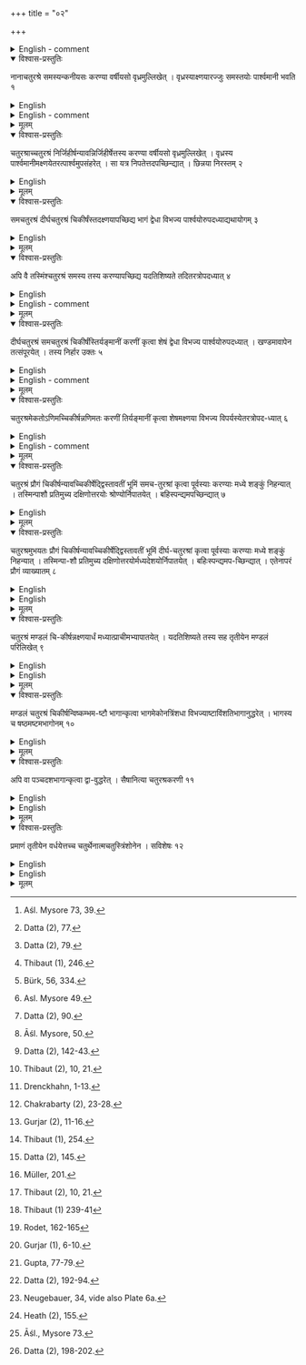 +++
title = "०२"

+++

<details><summary>English - comment</summary>

TRANSFORMATION OF GEOMETRICAL FIGURES   

This chapter deals with the method of combination or difference of two separate squares into a square and the transformation of a square into a rectangle, an isosceles trapezium or a circle and vice versa.  

CONSTRUCTION of a SQUARE BEING SUM OF, DIFFERENCE BETWEEN, TWO SQUARES 
</details>



<details open><summary>विश्वास-प्रस्तुतिः</summary>

नानाचतुरश्रे समस्यन्कनीयसः करण्या वर्षीयसो वृध्रमुल्लिखेत् । वृध्रस्याक्ष्णयारज्जुः समस्तयोः पार्श्वमानी भवति १
</details>

<details><summary>English</summary>

If it is desired to combine two squares of different measures, a (rectangular) part is cut off from the larger (square) with the side of the smaller; the diagonal of the cut-off (rectangular) part is the side of the combined square. (Alternatively: If it is desired to combine two squares of different measures, a rectangle is formed with the side of the smaller (square) (as breadth) and that of the larger (as length); the diagonal of the rectangle (thus formed) is the side of the combined square).
</details>

<details><summary>English - comment</summary>

2.1-2.2. These two rules of Baudhāyana give the methods of construction of a square as the sum and difference of two different squares.  
Here three technical terms, hrasiyasaḥ, varṣīyasaḥ and vṛddhram are used. According to Kapardisvāmi,[^a] hrasīyasa means the side of the smaller square, varṣīyasa the side of the larger square and vr̥ddhram the rectangular portion (dirghacaturafram).  
Method of combination (samāsa).
For the combination of a smaller square EBGF with another square ABCD, this rule of Baudhāyana suggests that the rectangular portion ABGH is cut off by the side of the smaller square whose side is equal to BG. Then AG of this cut-off portion will be the side of the combined square (Fig. 12).  

![](../images/fig12.png)  

Evidently,  

\\(AG^2 = AB^2 + BG^2 = sum of two squares.\\)
The same method is also given by Āpastamba (Āśl. 2.4) and Kātyāyana (Kśl. 2.13).  
PROOF: Datta[^b] has suggested the following proof of this proposition (Fig. 13). 

sq. ABCD + sq. ECGF  

\\(= tr. ABO + tr. AOI + tr. OFG + tr. OFJ + sq. IJED\\)   
\\(= tr. ADH + tr. AOI + tr. HEF + tr. OFJ + sq. IJED\\)  
= sq. AOFH  

or, \\(AB^2 + CG^2 = AO^2\\)  

[^a]: Aśl. Mysore 73, 39.  

[^b]: Datta (2), 77.  



Method of difference (nirhāra).

To construct a square equal to the difference between a smaller square EBGF and other square ABCD, the rule Bśl. 2.2 suggests that the rectangular portion ABGH is cut off by the side BG of the smaller square. Then the side GH of the cut off portion is allowed to fall on AB, and P is the point where it falls. Here GH = GP. Then BP is the side of a square which is equal to the difference of the squares ABCD and EBGF (Fig. 14).  

![](../images/fig14.png)  


Evidently,  

\\(= BP^2 = GP^2 - BG^2\\)   

\\(= GH^2 - BG^2\\)  
\\(=AB^2 - BG^2\\)   

= difference of two squares ABCD and EBGF.  

The method is also given by Āpastamba (Asl. 2.5) and Katyāyana (Kŝl. 3.1).
PROOF: The following proof based on the knowledge of the sulbakāras is due to Datta[^a1] (Fig. 15).  

Now, sq. \\(PGFH = 4 tr. PGI + sq. IJKL\\)  

\\(= 2 tr. PGI + 2 tr. PGI + sq. IJKL\\)   
\\(= rect. PBGI + rect. PBGI + sq. IJKL\\)  

= (rect. PBGI + sq. IJKL) + rect. PBGI  

= (rect. PBGI + sq. IJKL) + sq. MBGJ + rect. PMJI  

= (rect. PBGI + sq. IJKL + rect. PMJI) + sq. MBGJ   

= (rect. PBGI + sq. IJKL + rect. JGEK) + sq. MBGJ  

= sq. PBEL+ sq. MBGJ  

or, sq PBEL = sq. PGFH - sq. MBGJ

.. \\(BP^2 = PG^2 - BG^2\\)  

or \\(BP^2 = AB^2 - BG^2\\) 

[^a1]: Datta (2), 79.
</details>

<details><summary>मूलम्</summary>

नानाचतुरश्रे समस्यन्कनीयसः करण्या वर्षीयसो वृध्रमुल्लिखेत् । वृध्रस्याक्ष्णयारज्जुः समस्तयोः पार्श्वमानी भवति १
</details>


<details open><summary>विश्वास-प्रस्तुतिः</summary>

चतुरश्राच्चतुरश्रं निर्जिहीर्षन्यावन्निर्जिहीर्षेत्तस्य करण्या वर्षीयसो वृध्रमुल्लिखेत् । वृध्रस्य पार्श्वमानीमक्ष्णयेतरत्पार्श्वमुपसंहरेत् । सा यत्र निपतेत्तदपच्छिन्द्यात् । छिन्नया निरस्तम् २
</details>

<details><summary>English</summary>

If it is desired to remove a square from another, a (rectangular) part is cut off from the larger (square) with the side of the smaller one to be removed; the (longer) side of the cut-off (rectangular) part is placed across so as to touch the opposite side; by this contact (the side) is cut off. With the cut-off (part) the difference (of the two squares) is obtained.
</details>

<details><summary>मूलम्</summary>

चतुरश्राच्चतुरश्रं निर्जिहीर्षन्यावन्निर्जिहीर्षेत्तस्य करण्या वर्षीयसो वृध्रमुल्लिखेत् । वृध्रस्य पार्श्वमानीमक्ष्णयेतरत्पार्श्वमुपसंहरेत् । सा यत्र निपतेत्तदपच्छिन्द्यात् । छिन्नया निरस्तम् २
</details>


<details open><summary>विश्वास-प्रस्तुतिः</summary>

समचतुरश्रं दीर्घचतुरश्रं चिकीर्षंस्तदक्ष्णयापच्छिद्य भागं द्वेधा विभज्य पार्श्वयोरुपदध्याद्यथायोगम् ३
</details>

<details><summary>English</summary>

A square intended to be transformed into a rectangle is cut off by its diagonal. One portion is divided into two (equal) parts which are placed on the two sides (of the other portion) so as to fit (them exactly).
</details>

<details><summary>मूलम्</summary>

समचतुरश्रं दीर्घचतुरश्रं चिकीर्षंस्तदक्ष्णयापच्छिद्य भागं द्वेधा विभज्य पार्श्वयोरुपदध्याद्यथायोगम् ३
</details>


<details open><summary>विश्वास-प्रस्तुतिः</summary>

अपि वै तस्मिंश्चतुरश्रं समस्य तस्य करण्यापच्छिद्य यदतिशिष्यते तदितरत्रोपदध्यात् ४
</details>

<details><summary>English</summary>

Or else, if a square is to be transformed (into a rectangle), (a segment) of it is to be cut off by the side (of the rectangle); what is left out (of the square) is added to the other side. (Like Āśl. 3.1, the rule is defective and does not lead to proper geometrical operation).
</details>


<details><summary>English - comment</summary>

2.3-2.4. Baudhāyana has given two methods for transformation of a square into a rectangle.  

According to the first method, a square is transformed into a rectangle, such that the diagonal of the square equals the longer side of the rectangle. The method is also given by Katyāyana (Kśl. 3.4).  

The square ABCD is divided by its diagonal AC (Fig. 16). The portion ADC is again divided into two equal halves by GD and each is transferred to occupy the position AEB and BFC. Then AEFC is the required rectangle. For,  

sq. \\(ABCD = tr. ABC tr. AGD + tr. GCD\\)   

\\(= tr. ABC + tr. AEB + tr. BFC\\)   

\\(= rect. AEFC.\\)  

The method is limited in scope, for it only turns a square into a rectangle, the longer side of which is equal to the diagonal of the square.  
The second method concerns the transformation of a square into a rectangle of which one side is given. The same rule is also given by Āpastamba (Aśl. 3.1). Both Baudhayana and Āpastamba gave no clear exposition of the second half of this sūtra. To substantiate this rule, Thibaut,[^a2] considered as an instance a square of side 5 units and changed it into a rectangle of 3 units by \\(8\frac{1}{3}\\) units. Likewise, Bürk[^b2] transformed a square of side 6 units into a rectangle of 4 units by 9 units as follows.  


![](../images/fig16.png)  

The sq. ABCD is broken into a rect. ABEF making its side BE ( 4 units) equal to the desired shorter side of the rectangle, and rectangle OECP (where EC = 2 units), together with a square FOPD. The rectangle OECP is transferred to the other side, and GAFH is its new position. Next the smaller square FOPD (2 units X 2 units) is changed into a rectangle (of 1 unit by 4 units) and IGHJ becomes its new position (Fig. 17). Hence BI ( \\(6 + 2 + 1 = 9\\) units) is the length of the new rectangle. Similarly, if we change a square of 7 units into a rectangle of 5 units by \\(\frac{49}{5} (= 7 + 2 + \frac{4}{5})\\) units, we have to construct a rectangle of unit by 5 units from a square of 2 units by 2 units. This is actually no solution to the problem since the transformation of square FOPD to a rectangle IGHJ is again a problem of fundamental nature.  

The commentators Dvārakānātha Yajvā and Sundararāja have described a general method as follows: yāvadicchaṇ pārśvamānyau prācyau vardhayiṭvā uttarapūrvām karṇarajjumāyacchet sā dirgha caturaśramadhyasthāyām samacaturaśra tiryanmānyām yatra nipatati tata uttaraṁ hitvā dakṣiṇāṇsaṁ tiryanmānīm kuryāt taddirghacaturaśram bhavati| This means: Having increased upto the desired length the two sides (pārŝvamāni)  

[^a2]: Thibaut (1), 246.  

[^b2]: Bürk, 56, 334.  

[^c2]: Thibaut (1), 247.  



towards east, the diagonal-cord is stretched towards north-east corner. The (diago- nal) line cuts the breadth (tiryaṅmāni) of the square lying inside the rectangle; the northern portion is cut off (by drawing a line through this point parallel to prāci); the southern side becomes the breadth (tiryaṅmāni) of the (desired) rectangle.  

In Fig. 18, the sides BA and CD of the square ABCD are increased to E and F respectively, so that each of the sides BE and CF becomes equal to the given length PQ. The diagonal cord CE cuts the side AD at O. Then the northern portion. EBHG is cut off by drawing a line HG passing through O parallel to the prăci line BA. Now GHCF is the required rectangle.

![](../images/fig18.png)  

This is a general and perfectly satisfactory method. Both Thibaut and Bürk did not consider this method as that of Baudhāyana on the ground that Baudha- yana himself mentioned this method as anyaśca prakāraḥ, meaning ‘another method'. Baudhāyana's method was to cut off from a given square a rectangle of side smaller than that of the square while Dvārakānātha's method started from the construction of a rectangle of side greater than that of the square. From our discussion it is clear that in the methods suggested by both Baudhāyana and Dvārakānātha, the final result of constructing a rectangle equivalent to a square is the same but their methods of attaining it are different. For this difference, Sundararāja gave the same line of argument as that of Dvārakānātha in transforming a square into a rectangle with the remark, ayamatra prakāraḥ[^a3] meaning, 'this is the method taught here'. To keep a symmetry with the original sūtra of Baudhāyana, Datta[^b3] put the method of Dvåārakānātha in the following form.  

From the square ABCD, the portion AGHD is cut off, such that \\(AG = DH = PQ,\\) the side of the required rectangle. The diagonal AH is produced to meet BC (produced) at E. The rectangle ABEF is completed. Then AGKF is the equivalent rectangle (Fig. 19).  

For, tr. \\(ABE = tr. AFE, tr. AGH = tr. ADH and tr. HCE = tr. HKE.\\) Hence rectangle GC = rectangle DK.   

Now sq. ABCD = rect. AH + rect. GC  
=rect. AH + rect DK    

=rect. AK.  

[^a3]: Asl. Mysore 49.  

[^b3]: Datta (2), 90.  

</details>

<details><summary>मूलम्</summary>

अपि वै तस्मिंश्चतुरश्रं समस्य तस्य करण्यापच्छिद्य यदतिशिष्यते तदितरत्रोपदध्यात् ४
</details>


<details open><summary>विश्वास-प्रस्तुतिः</summary>

दीर्घचतुरश्रं समचतुरश्रं चिकीर्षंस्तिर्यङ्मानीं करणीं कृत्वा शेषं द्वेधा विभज्य पार्श्वयोरुपदध्यात् । खण्डमावापेन तत्संपूरयेत् । तस्य निर्हार उक्तः ५
</details>

<details><summary>English</summary>

If it is desired to transform a rectangle into a square, its breadth is taken as the side of a square (and this square on the breadth is cut off from the rectangle). The remainder (of the rectangle) is divided into two equal parts and placed on two sides (one part on each). The empty space (in the corner) is filled up with a (square) piece. The removal of it (of the square piece from the square thus formed to get the required square) has been stated.
</details>


<details><summary>English - comment</summary>

2.5. This is a most general method of transforming a rectangle into a square given by Baudhāyana. The same method is also taught by Āpastamba (Ãśl. 2.7) and Kātyāyana (Kśl. 3.2). Baudhāyana's method runs as follows. 

Let ABCD be the given rectangle (Fig. 20). The portion ABFE is cut off such that AE = AB = the breadth of the rectangle. The remaining portion EFCD is cut off into two equal halves. One half GHCD is placed on the other side and its new position becomes BKLF. A small square FLMH is fitted at the corner.  

![](../images/fig20.png)  

Now, rect. ABCD = sq. AKMG — sq. FLMH, which shows that the rectangle ABCD is expressed as the difference of two squares. Since the method of nirhāra has already been taught before by Baudhāyana (BŚl. 2.2), a square equal to the difference of the two squares mentioned above is found by allowing the side KM to fall at P over BH. Then the square on BP will be equal to the difference of two squares, which is equal to the area of the given rectangle.  

For, \\(BP^2 = PK^2 - BK^2\\)  

\\(= MK^2 - FL^2\\)   

=sq. ABFE + rect. EFHG + rect. FBKL  
=sq. ABFE + rect. EFHG + rect. DGHC  
=rect. ABCD.  
In the case of a rectangle of very great length, Kātyāyana's (Kśl. 3.3) advice is to cut it again and again by its breadth, combine the pieces by the samāsa method (Bśl. 2.1) and finally to achieve the result by applying the nirhāra method (Bśl. 2.2). This is clearly no improvement upon the method given by Baudhāyana.  
</details>

<details><summary>मूलम्</summary>

दीर्घचतुरश्रं समचतुरश्रं चिकीर्षंस्तिर्यङ्मानीं करणीं कृत्वा शेषं द्वेधा विभज्य पार्श्वयोरुपदध्यात् । खण्डमावापेन तत्संपूरयेत् । तस्य निर्हार उक्तः ५
</details>


<details open><summary>विश्वास-प्रस्तुतिः</summary>

चतुरश्रमेकतोऽणिमच्चिकीर्षन्नणिमतः करणीं तिर्यङ्मानीं कृत्वा शेषमक्ष्णया विभज्य विपर्यस्येतरत्रोपद-ध्यात् ६
</details>

<details><summary>English</summary>

If it is desired to reduce one side of a square (that is, to make an isosceles trapezium) the reduced side is to be taken as the breadth (of a rectangular portion to be cut off from the square); the remaining part (of the square) is divided by the diagonal and (one half), after being inverted, is placed on the other side.
</details>

<details><summary>English - comment</summary>

2.6. By this method a square as well as a rectangle are changed into a trapezium of given side (smaller than the side of the square).  
The square ABCD is required to be transformed into an isosceles trapezium AGCE, whose shorter side AE is equal to the given length PQ (Fig. 21). The rectangular portion EFCD is divided into two equal halves and the half ECD is shifted to its other side, such the AGB is its new position. Hence AGCE is the required isosceles trapezium.  

For, sq. \\(ABCD = rect. ABFE + tr. EFC + tr. ECD\\)   
\\(= rect. ABFE + tr. EFC + tr. AGB\\)  
=trap. AGCE  

This method of transformation was known earlier in the Śatapatha Brāhmaṇa (Śat. Br. 10.2.1.4).
</details>

<details><summary>मूलम्</summary>

चतुरश्रमेकतोऽणिमच्चिकीर्षन्नणिम-तः करणीं तिर्यङ्मानीं कृत्वा शेषमक्ष्णया विभज्य विपर्यस्येतरत्रोपद-ध्यात् ६
</details>


<details open><summary>विश्वास-प्रस्तुतिः</summary>

चतुरश्रं प्रौगं चिकीर्षन्यावच्चिकीर्षेद्द्विस्तावतीं भूमिं समच-तुरश्रां कृत्वा पूर्वस्याः करण्याः मध्ये शङ्कुं निहन्यात् । तस्मिन्पाशौ प्रतिमुच्य दक्षिणोत्तरयोः श्रोण्योर्निपातयेत् । बहिस्पन्द्यमपच्छिन्द्यात् ७
</details>

<details><summary>English</summary>

If it is desired to transform a square into (an isosceles) triangle, the square whose area is to be so transformed is doubled and a pole fixed at the middle of its east side; two cords with their ties fastened to it (the pole) are stretched to south-western and north-western corners (of the square); portions lying outside the cords are cut off.
</details>

<details><summary>मूलम्</summary>

चतुरश्रं प्रौगं चिकीर्षन्यावच्चिकीर्षेद्द्विस्तावतीं भूमिं समच-तुरश्रां कृत्वा पूर्वस्याः करण्याः मध्ये शङ्कुं निहन्यात् । तस्मिन्पाशौ प्रतिमुच्य दक्षिणोत्तरयोः श्रोण्योर्निपातयेत् । बहिस्पन्द्यमपच्छिन्द्यात् ७
</details>


<details open><summary>विश्वास-प्रस्तुतिः</summary>

चतुरश्रमुभयतः प्रौगं चिकीर्षन्यावच्चिकीर्षेद्द्विस्तावतीं भूमिं दीर्घ-चतुरश्रां कृत्वा पूर्वस्याः करण्याः मध्ये शङ्कुं निहन्यात् । तस्मिन्पा-शौ प्रतिमुच्य दक्षिणोत्तरयोर्मध्यदेशयोर्निपातयेत् । बहिःस्पन्द्यमप-च्छिन्द्यात् । एतेनापरं प्रौगं व्याख्यातम् ८
</details>

<details><summary>English</summary>

If it is desired to transform a square into a double (isosceles) triangle (that is, rhombus), a rectangle twice as large as the square to be so transformed is made; a pole is fixed at the middle of its east side; two cords with their ties fastened to it (the pole) are stretched to the middle points of the southern and northern side (of the rectangle); portions lying outside the cords are cut off; thereby the (isosceles) triangle on the other side is explained.
</details>

<details><summary>English</summary>

2.7-2.8. Baudhāyana has given a method of constructing a triangle or a rhombus whose area is equal to that of a given rectangle. For the construction of a triangle as described in sūtra (Bśl. 2.7), a square is to be constructed whose area will be twice that of the given rectangle. A rectangle twice the area is first constructed and then transformed into a square by the method described in B§l. 2.5. Let ABCD be the transformed square and E the middle point of AD. Join EB, EC. Then EBC is the required triangle whose area is equal to that of the given rectangle (Fig. 22).  

![](../images/fig22.png)  

For, tr. EBC = \\(\frac{1}{2}\\) sq. ABCD = given rectangle.  

For the construction of a rhombus as in sūtra (Bśl. 2.8), let the rectangle ABCD be so constructed that its area is double that of the given rectangle. Let E, F, G, H be the middle points of AB, BC, CD and DA respectively. Join EF, FG, GH and HE to produce the required rhombus EFGH (Fig. 23).  

For, rhombus EFHG

\\(=tr. EFH + tr. GFH\\)   
\\(= \frac{1}{2} (rect. ABFH+rect. CDHF)\\)   

\\(=\frac{1}{2} rect. ABCD\\)  

This is given by both Apastamba (Asl. 12.8) and Kātyāyana (Kśl. 4.4).
</details>

<details><summary>मूलम्</summary>

चतुरश्रमुभयतः प्रौगं चिकीर्षन्यावच्चिकीर्षेद्द्विस्तावतीं भूमिं दीर्घ-चतुरश्रां कृत्वा पूर्वस्याः करण्याः मध्ये शङ्कुं निहन्यात् । तस्मिन्पा-शौ प्रतिमुच्य दक्षिणोत्तरयोर्मध्यदेशयोर्निपातयेत् । बहिःस्पन्द्यमप-च्छिन्द्यात् । एतेनापरं प्रौगं व्याख्यातम् ८
</details>


<details open><summary>विश्वास-प्रस्तुतिः</summary>

चतुरश्रं मण्डलं चि-कीर्षन्नक्ष्णयार्धं मध्यात्प्राचीमभ्यापातयेत् । यदतिशिष्यते तस्य सह तृतीयेन मण्डलं परिलिखेत् ९
</details>

<details><summary>English</summary>

If it is desired to transform a square into a circle, (a cord of length) half the diagonal (of the square) is stretched from the centre to the east (a part of it lying outside the eastern side of the square); with one-third (of the part lying outside) added to the remainder (of the half diagonal), the (required) circle is drawn.
</details>

<details><summary>English</summary>

2.9. The following method of transforming a square into a circle is given by Baudhāyana. The same method has also been taught by Āpastamba (Ãśl. 3.2), Kātyāyana (Kśl. 3.11) and Mānava (Mśl. 1.8).  

Let ABCD be the given square and O its centre. The half diagonal OA is drawn over the east-west line OE, such that OA OE. Then a circle with radius OF equal to OG plus of GE i.e. GF, is drawn to give the required circle (Fig. 24).
Here, radius \\(= OF = OG + GF\\)    
\\(= OG + \frac{1}{3}GE\\)   

\\(= OG + \frac{1}{3} (OA - OG).\\)  

Let 2a be the side of the square ABCD.  

![](../images/fig24.png)  

OF = \\(a + \frac{1}{3}(a\sqrt{2}-a)\\)  

\\( r=a [1 + \frac{1}{3}(\sqrt{2}-1)]\\) where OF = r   


or \\(r = \frac{a}{3} (2 + \sqrt{2})\\)  


As per Bśl 2.12 (vide infra), \\(\sqrt{2}\\) is given by, 

\\(\sqrt{2} = 1 + \frac{1}{3} + \frac{1}{3.4} - \frac{1}{3.4.34}\\)   

\\(= \frac{577}{408} = 1.4142156\\)   


Baudhāyana's more refined value of π is given by (Bśl. 4.15),  

\\(π = 4 (1 - \frac{1}{8} + \frac{1}{8.29} - \frac{1}{8.29.6} + \frac{1}{8.29.6.8})\\)   

= 3.0885.  

Using the above value of \\(\sqrt{2}\\) and π, the area of the transformed circle = π r^2 = 3.9989a^2, which is in close agreement with the area of the given square, 4a^2.  

If we take π = 3 (Bśl. 4.15), area of the circle becomes 3.885a^2, which falls far short of the area of the given square. Āpastamba made an additional remark on the method of circling a square as sānityā maṇḍalam yāvaddhiyate tāvadāgantu, which makes also the interpretation equally difficult as to whether, the method is exact or inexact one. The commentator Kapardisvāmī has broken up sānityā as sā and anityā concluding that the method is an inexact one. The passage has been interpreted by Karavindasvāmī as follows: "The circle is exactly as large as the square, for as much the circle falls short, so much comes in.[^a4] Thibaut, Bürk and Datta have referred to the same difficulty as to the real sense in which these words were used by Āpastamba.[^b4]  
However, Dvārakānātha Yajvā[^c4], commentator of Baudhāyana sulba has proposed the following correction to the formula of Baudhāyana, which gives better result:  

\\(r = [a+ \frac{a}{3}(\sqrt{2} -1 )] (1- \frac{1}{118})\\)  

[^a4]: Āśl. Mysore, 50.  

[^b4]: Datta (2), 142-43.  

[^c4]: Thibaut (2), 10, 21.


The problem of quadrature has also been discussed by Drenckhahn[^a5] Chakrabarty,[^b5] and Gurjar.[^c5]   

[^a5]: Drenckhahn, 1-13.  

[^b5]: Chakrabarty (2), 23-28.   

[^c5]: Gurjar (2), 11-16.  
</details>


<details><summary>मूलम्</summary>

चतुरश्रं मण्डलं चि-कीर्षन्नक्ष्णयार्धं मध्यात्प्राचीमभ्यापातयेत् । यदतिशिष्यते तस्य सह तृतीयेन मण्डलं परिलिखेत् ९
</details>


<details open><summary>विश्वास-प्रस्तुतिः</summary>

मण्डलं चतुरश्रं चिकीर्षन्विष्कम्भम-ष्टौ भागान्कृत्वा भागमेकोनत्रिंशधा विभज्याष्टाविंशतिभागानुद्धरेत् । भागस्य च षष्ठमष्टमभागोनम् १०
</details>

<details><summary>English</summary>

To transform a circle into a square, the diameter is divided into eight parts; one (such) part after being divided into twentynine parts is reduced by twentyeight of them and further by the sixth (of the part left) less the eighth (of the sixth part).
</details>

<details><summary>मूलम्</summary>

मण्डलं चतुरश्रं चिकीर्षन्विष्कम्भम-ष्टौ भागान्कृत्वा भागमेकोनत्रिंशधा विभज्याष्टाविंशतिभागानुद्धरेत् । भागस्य च षष्ठमष्टमभागोनम् १०
</details>


<details open><summary>विश्वास-प्रस्तुतिः</summary>

अपि वा पञ्चदशभागान्कृत्वा द्वा-वुद्धरेत् । सैषानित्या चतुरश्रकरणी ११
</details>

<details><summary>English</summary>

Alternatively, divide (the diameter) into fifteen parts and reduce it by two of them; this gives the approximate side of the square (desired).
</details>

<details><summary>English</summary>

2.10-2.11. Baudhāyana describes two methods of finding quadrature of a circle.  
First Method.  

If 2a be the side of a square and d the diameter of the circle, then  

\\(2a = \frac{7d}{8} + [\frac{d}{8}- {\frac{28d}{8.29} + (\frac{d}{8.29.6} - \frac{d}{8.29.6.8})}]\\)   

or, \\(2a = d - {d}{8} - \frac{d}{8.29} - \frac{d}{8.29} (\frac{1}{6} - \frac{1}{6.8})\\)   

Second Method.  

\\(2a = d - \frac{2}{15}d\\)  

This result is also given by both Āpastamba (Āśl. 3.3) and Kātyāyana (Kśl.  

Rationale.  

(A) The rationale of the result obtained from the first method is given by Thi- baut, Cantor and Müller as follows:  

(i) Thibautd[^d5] has suggested that the result was possibly obtained from the previous result of circling a square, \\(r = \frac{a}{3} (2 + \sqrt{2})\\) by inversion.  


For, \\(2a = \frac{3}{2+\sqrt{2}}d\\)   

\\(= \frac{1224}{1393}\\)   

:: \\(\sqrt{2} = \frac{577}{408}\\)   

\\(= d (\frac{7}{8} + \frac{1}{8.29}  \frac{1}{8.29.6} +  \frac{1}{8.29.6.8})\\)  


since, 1) 1/8th of 1393 = \\(174\frac{1}{8}\\)   

2) 7/8th of 1393 = \\(1218\frac{7}{8}\\)   

(less by \\(5\frac{1}{8}\\) from 1224)   

3)  \\(\frac{1}{8.29}th of 1393 = 6\\) (approx)  

4) \\(\frac{1}{8.29.6}th of 1393 = 1\\)  

5) \\(\frac{1}{8.29}th of 1393 =\frac{1}{8}\\)  


(i.e. \\(6 - 1 + \frac{1}{8} = 5\frac{1}{8}\\) surplus by \\(5\frac{1}{8}\\) from 1224)   


More or less the same method is given by Cantor.[^e5]  


[^d5]: Thibaut (1), 254.  

[^e5]: Datta (2), 145.


(ii) Müller's derivation[^a6] is as follows:  


\\(2a = - \frac{3}{2+\sqrt2}d= \frac{3\sqrt{2}}{2\sqrt{2}+2}d= \frac{3}{2}. \frac{\sqrt{2}}{1+\sqrt{2}}d\\)   


= \\(\left(\frac{3}{2}.\frac{17-\frac{1}{34}} {29-\frac{1}{34}}\right) d=\left(\frac{51-\frac{3}{34}}{58-\frac{2}{34}}\right)d\\) \\(\because \sqrt{2}= \frac{17}{12} - \frac{1}{12.34}\\)    


= \\(\left(1-\frac{7+\frac{1}{34}} {58-\frac{2}{34}}\right)d\\)   


= \\(d-\frac{1}{8}. \left(\frac{56+\frac{8}{34}} {58-\frac{2}{34}}\right) d = d -\frac{1}{8} \left[1-\frac{2-\frac{10}{34}}{58-\frac{2}{34}}\right]d\\)   


= \\(d-\frac{1}{8}\left[1-\frac{1}{29}\left(1-\frac{\frac{10}{34}-\frac{2}{34.29}}{2-\frac{2}{34.29}}\right)\right]\\)   


= \\(d-\frac{1}{8}d\left[1-\frac{1}{29}\left\{ {{1-\frac{1}{6}(1-\frac{4+\frac{5}{29}} {34-\frac{1}{29}})}} \right\}\right]\\)   



= \\(d-\frac{1}{8}d+ \frac{1}{8.29}d \left[ 1-\frac{1}{6}  \left\{1\frac{1}{8}\left(1-\frac{2-\frac{41}{29}} {34-\frac{1}{29}}\right) \right\}\right]\\)  

thus, 

\\(2a = d - \frac{d}{8}+ \frac{d}{8.29} - \frac{d}{8.29}(\frac{1}{6} - \frac{1}{6.8})- \frac{d}{8.29.6.8}.\frac{2-\frac{41}{29}} {34-\frac{1}{29}}\\)   

The last term is neglected, it being very small.

However, Dvārakānātha[^b6] has suggested a more correct result of the above formula as follows:

\\(2a= \left[d-\frac{d}{8} + \frac{d}{8.29} - \frac{d}{8.29} \left( \frac{1}{6} -\frac{1}{6.8} \right)\right] \times\left(1+\frac{1}{2}. \frac{3}{133} \right)\\)    

(B) The rationale of the second method may be obtained as follows:

The average of two squares, one circumscribed and the other inscribed, determines the approximate area of the circle.

[^a6]: Müller, 201.  

[^b6]: Thibaut (2), 10, 21.  





\\(\therefore Area of the circle = \frac{4r^2 + 2r^2}{2} =3r^2\\)  


Since the square is taken to be equal in area to the circle,  

4a^2 = 3r^2 

or \\(a = \frac{\sqrt{3}} {2}r\\)  

The value of √3 may be obtained by the method of successive approximation as follows:

(i) \\(\sqrt{A} = \sqrt{a^2 + c} = a + \frac{c}{2a+1},\\)  


where 2a + 1 is the difference between the squares of c and the next positive integer. Therefore,  

\\(\sqrt{3} = \sqrt{1^2+2}  = 1 + \frac{2}{3} = \frac{5}{3}\\)  


(ii) For finding the next approximation e, \\(\sqrt{A}\\) is written as   
\\(\sqrt{A} = a + \frac{e}{2a+1}+e\\)  


Then squaring both sides and cancelling the value of e^2, since it is very small, the value of e is obtained.
Here \\(\sqrt{3} = \frac{5}{3}+e\\)

Squaring and cancelling the value of e^2 we get  

\\(\frac{10}{3}e+\frac{25}{9}=3\\) 


or e = \\(frac{1}{15}\\)  


then \\(\sqrt{3} = 1 + \frac{2}{3}+ \frac{1}{15} = \frac{26}{15}\\)  

Obviously,  


\\(a=\frac{1}{2}.\sqrt{3}r=\frac{1}{2}.\frac{26}{15}r=\frac{13}{15}r\\)  

= \\(r-\frac{2}{15}r\\) [r = radius]   


or \\(2 a = d - \frac{2d}{15}\\)  
[ d = 2r = diameter]   

The value of \\(\sqrt{2}\\)  
</details>

<details><summary>मूलम्</summary>

अपि वा पञ्चदशभागान्कृत्वा द्वा-वुद्धरेत् । सैषानित्या चतुरश्रकरणी ११
</details>


<details open><summary>विश्वास-प्रस्तुतिः</summary>

प्रमाणं तृतीयेन वर्धयेत्तच्च चतुर्थेनात्मचतुस्त्रिंशोनेन । सविशेषः १२
</details>

<details><summary>English</summary>

The measure is to be increased by its third and this (third) again by its own fourth less the thirtyfourth part (of that fourth); this is (the value of) the diagonal of a square (whose side is the measure).
</details>

<details><summary>English</summary>

2.12 The value of \\(\sqrt{2}\\) given by Baudhayana is  

\\(\sqrt{2}=1+\frac{1}{3}+\frac{1}{3.4}-\frac{1}{3.4.34}\\) (approx)  

The same sūtra is also given by Āpastamba (Ãśl. 1.6) and Kâtyāyana (Kśl. 2.9).  

In decimal fraction, the above value of \\(\sqrt{2} = 1.4142156.\\) According to modern calculation, \\(\sqrt{2} = 1.4142135.\\) 4142135. Thus it is clear that the ancient Indians attained a remarkable degree of accuracy in calculating an approximate value of \\(\sqrt{2}.\\)  The śulbakāras gave methods, for constructing a square equal to the sum of two equal squares, but gave no method of calculating the value of its diagonal.  

Thibaut, Rodet, Datta, and others gave possible methods of solution for arri- ving at the value as follows:-  

(i) Thibaut's proof.[^a7]   

Now, \\(17^2 = 2.12^2 — 1\\). Thibaut argued, by how much the side 17 must be diminished in order that the square on it may be 2.12^2 exactly. Since \\(2 \times 17 \times \frac{1}{34}=1\\) , he observed, two strips each of \\(\frac{1}{34}\\) (approximately) are to be cut off from a square with 17 as side to obtain the square 2.12^2 (i.e. \\(12^2 + 12^2\\) ).  

Hence, \\(\left(17-\frac{1}{34}\right)^2 = 2.12\\)  


or, \\(\frac{17-\frac{1}{34}} {12}= \sqrt{2}\\)  

Again, \\(17 - \frac{1}{34} = 12 +4+1-\frac{1}{34}\\)   

\\(17 - \frac{1}{34} = 12 \left(1+\frac{1}{3} +\frac{1}{3.4} - \frac{1}{3.4.34}\right)\\)   

or,   \\(\frac{17-\frac{1}{34}} {12}=1+\frac{1}{3}+\frac{1}{3.4}-\frac{1}{3.4.34}\\)   


or, \\(\sqert{2} = 1+\frac{1}{3}+ \frac{1}{2.4} - \frac{1}{3.4.34}\\)  


In Baudhāyana's selection of units of 12 angulas (= 1 pada) and 34 tilas (=1 aṅgula) Thibaut found justification for the choice of the arbitrary relation 17^2 = 2.12^2 (approx.) leading to the origin of the formula of √2, as given in the text.   

(ii) Rodet's approximation.[^b7]  

According to Rodet, the approximation adopted by śulbakāras may be obtained by successive approximation.  

[^a7]: Thibaut (1) 239-41  

[^b7]: Rodet, 162-165

\\(\sqrt{a^2+r}= a+\frac{r}{2a+1}+ \frac{\frac{r}{2a +1}(1-\frac{r}{2a+1})}{2(1+\frac{r}{2a+1})}+e\\)  

where e is a fourth term approximation.
Rodet might have obtained the result as follows:  

\\(\sqrt{a^2 + r} = a + \frac{r}{2a+1}\\)   

[two term approximation] where 2a + 1 is the
difference of the squares of a and the next positive integer a + 1.
For third term approximation, assume  

\\(\sqrt{a^2 + r} = a + \frac{r}{2a+1}+e_{1}\\)   

\\(= \frac{2a+r+1} {2a+1}+ e_{1}\\)   


Squaring and neglecting \\(e\frac{2}{1}\\), we get  

\\(\frac{2(2a+r+1)}{2a+1}e_1= a^2+r-\left(\frac{2a+r+1}{2a+1}\right)\\)   

\\(=\frac{r(2a+1-r)}{(2a+1)^2}\\)

\\( \therefore e_{1}=\frac{r(2a+1-r)}{2(2a+1) (2a+1+r)}\\)


\\(=\frac{\frac{r}{2a+1}(1-\frac{r}{2a+1})}{2(1+\frac{r}{2a+1})}\\)  

Likewise, the fourth term approximation is obtained.
Obviously, following above, we write,  

\\(\sqrt{2} = \sqrt{1^2 + 1} = 1+ \frac{1}{3}\\)   


Let \\(\sqrt{2} = 1 + \frac{1}{3} + e = \frac{4}{3}+e\\)   


Squaring both sides and cancelling e^2 from both sides, we get  

\\(\frac{8}{3}e=2-\frac{16}{9}=\frac{2}{9}\\)   

\\(\therefore e=\frac{2}{9}\times \frac{3}{8}=\frac{1}{12}=\frac{1}{3.4}\\)  

\\(\therefore \sqrt{2} = 1+\frac{1}{3} + \frac{1}{3.4}\\)  

Let \\(\sqrt{2} = 1+\frac{1}{3}+\frac{1}{3.4}+ e\\)  

\\(=\frac{17}{12}+e\\)   

Squaring both sides and cancelling e^2 from both sides,  

\\(\frac{17}{6}e=2-\left(\frac{17}{12}\right)^2= -\frac{1}{144}\\)  


\\(\therefore = - \frac{1}{144}\times\frac{6}{17}=\frac{1}{12.34}\\)  

\\(=-\frac{1}{3.4.34}\\)  

\\(\therefore \sqrt{2} = 1+\frac{1}{3}+\frac{1}{3.4}-\frac{1}{3.4.34}\\)  (approx.)   

The methods described later by Gurjar[^a8] and Gupta[^b8] are the same and no improvement over Rodet's method.  

(iii) Datta's proof.[^c8]  

Datta's proof is an improvement over that of Thibaut and maintains the method of construction followed in the śulba.   

The method consists in constructing a square with area equal to the sum of the areas of the two other squares having sides of one unit in length (Fig.. 25).

![](../images/fig25.png)  

For this one of the two squares having side of unit length is divided into three equal parts by lines drawn parallel to one of its sides. Each of these parts forms a rectangular piece of one unit in length and one-third unit in width. Two of these rectangular parts are then joined length-wise to the two adjacent sides of the other unit square. This leaves a square hole at one of the corners of the enlarged unit square.   
This square hole will have a side of one-third unit in length. The remaining rectangular piece of the divided unit square is again subdivided into three equal parts each forming a square of side one-third unit in length. One of the squares is fitted into the square hole mentioned above. Each of the remaining two squares is again subdivided into four equal rectangular pieces having length of \\(\frac{1}{3}\\)  unit and width of \\(\frac{1}{3.4}\\) unit. Eight of these small rectangular pieces are placed length-wise side by side on the two adjacent sides of the enlarged square with four on each side. This again leaves a square hole at the corner having a side of length \\(\frac{1}{3.4}\\) unit.   

[^a8]: Gurjar (1), 6-10.  

[^b8]: Gupta, 77-79.  

[^c8]: Datta (2), 192-94.

Now two equal strips have to be deducted from the two adjacent sides of the enlarged square under construction; the width of each of the strips is therefore given by  

\\(\frac{(\frac{1}{3.4})^2}{2\times (1+\frac{1}{3}+\frac{1}{3.4})}=\frac{1}{3.4.34}\\)  

Hence \\(\srt{2}\\), the side of the desired square is given approximately by  

\\(1+\frac{1}{3}+\frac{1}{3.4}-\frac{1}{3.4.34}\\)  


Value of \\(\sqrt{2}\\) in other culture areas.  

A small cuneiform tablet (Yale Babylonian collection No. 7289) of the old Babylonian times (c. 1800--1600 B.C.) shows a square with its two diagonals, with three numbers in sexagesimal system inscribed on it. These three numbers are interpreted by Neugebauer[^a9] as the value of the diagonal, a side and the value of \\(\sqrt{2}\\) (since d = \\(\sqrt{2}\\) a). Here \\(\sqrt{2}\\) is given as 1, 24, 51, 10, which in terms of decimals comes out to be 1.41421,291.........." a little more accurate than the Indian value. The Indian value is smaller while the Babylonian value larger than the actual value. Moreover, their first fractional terms are different. The suggestion that the Indian value might have been obtained from a Babylonian source is groundless. As regards Greek[^b9] sources, many approximations to the value of \\(\sqrt{2}\\) are known, but not a value of this order of accuracy.  

Irrationality of \\(\sqrt{2}\\).  

Baudhāyana, Āpastamba and Kātyāyana gave the value of \\(\sqrt{2}\\), as mentioned above, with an additional term viśeșa (approximate). Many scholars expressed doubt whether, by the term viseṣa, the śulbakāras recognized the irrationality of \\(\sqrt{2}\\). According to Karavindasvāmī,[^c9] a commentator on the Āpastambaśulbasūtra, the root sis when prefixed by vi denotes in all cases a 'correction in excess'. Datta[^d9] has discussed the matter in detail, and the commentator can be relied upon in this interpretation. Looking into the ancient literature of India, we find in the early canonical works of the Jainas many instances of the employment of the term viśeṣa in the same connection as we find in the śulba. A few instances are given here.  

[^a9]: Neugebauer, 34, vide also Plate 6a.  

[^b9]: Heath (2), 155.  

[^c9]: Āśl., Mysore 73.  

[^d9]: Datta (2), 198-202.


(i) The diameter of the circle is 99640 yojanas, the circumference is 315089 and a little over (kiñcid-viśeṣādhika) (Sūrya-prajñapati, sūtra 20).   

(ii) The diameter is 100000 yojanas, circumference is 316227 yojanas 3 gavyutis 128 dhanus \\(13\frac{1}{2}\\) aṅgulas and a little over (kiñchid-viseṣādhika) (Jambūdvīpa-prajñapti, sūtra 3).  

Hence viseșa refers to a small quantity, which is either in excess or in deficit, and cannot be accurately determined. Śulbakāras gave no proof for it, since it was beyond
their tradition.  
</details>

<details><summary>मूलम्</summary>

प्रमाणं तृतीयेन वर्धयेत्तच्च चतुर्थेनात्मचतुस्त्रिंशोनेन । सविशेषः १२
</details>
